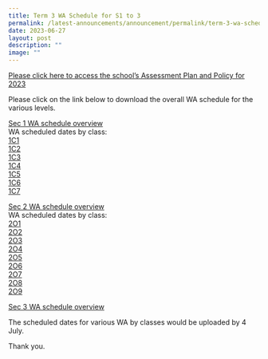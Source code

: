```yaml
---
title: Term 3 WA Schedule for S1 to 3
permalink: /latest-announcements/announcement/permalink/term-3-wa-schedule-for-s1-to-3/
date: 2023-06-27
layout: post
description: ""
image: ""
---
```

[Please click here to access the school’s Assessment Plan and Policy for 2023](https://www.bartleysec.moe.edu.sg/our-holistic-curriculum/instructional-programmes/assessment-matters/)

Please click on the link below to download the overall WA schedule for the various levels.

[Sec 1 WA schedule overview](/files/sec%201_%20overview%202023%20term%203%20weighted%20assessment%20schedule.pdf)<br>
WA scheduled dates by class:<br>
[1C1 ](/files/1c1%20%20term%203%20wa%20schedule%202023.pdf) <br>
[1C2](/files/1c2%20%20term%203%20wa%20schedule%202023.pdf) <br>
[1C3](/files/1c3%20%20term%203%20wa%20schedule%202023.pdf) <br>
[1C4](/files/1c4%20%20term%203%20wa%20schedule%202023.pdf) <br>
[1C5](/files/1c5%20%20term%203%20wa%20schedule%202023.pdf) <br>
[1C6](/files/1c6%20term%203%20wa%20schedule%202023.pdf) <br>
[1C7](/files/1c7%20%20term%203%20wa%20schedule%202023.pdf)

[Sec 2 WA schedule overview](/files/sec%202_%20overview%202023%20term%203%20weighted%20assessment%20schedule.pdf) <br>
WA scheduled dates by class: <br>
[2O1](/files/2o1%20term%203%20wa%20schedule%202023.pdf) <br>
[2O2](/files/2o2%20term%203%20wa%20schedule%202023.pdf) <br>
[2O3](/files/2o3%20term%203%20wa%20schedule%202023.pdf) <br>
[2O4](/files/2o4%20term%203%20wa%20schedule%202023.pdf) <br>
[2O5](/files/2o5%20term%203%20wa%20schedule%202023.pdf) <br>
[2O6](/files/2o6%20term%203%20wa%20schedule%202023.pdf) <br>
[2O7](/files/2o7%20term%203%20wa%20schedule%202023.pdf) <br>
[2O8](/files/2o8%20term%203%20wa%20schedule%202023.pdf) <br>
[2O9](/files/2o9%20term%203%20wa%20schedule%202023.pdf)

[Sec 3 WA schedule overview](/files/sec%203_%20overview%202023%20term%203%20weighted%20assessment%20schedule.pdf) <br>

The scheduled dates for various WA by classes would be uploaded by 4 July.

Thank you.